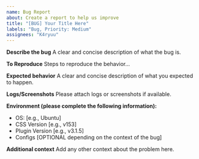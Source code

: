 ```yaml
---
name: Bug Report
about: Create a report to help us improve
title: "[BUG] Your Title Here"
labels: "Bug, Priority: Medium"
assignees: "K4ryuu"
---
```


**Describe the bug**
A clear and concise description of what the bug is.

**To Reproduce**
Steps to reproduce the behavior...

**Expected behavior**
A clear and concise description of what you expected to happen.

**Logs/Screenshots**
Please attach logs or screenshots if available.

**Environment (please complete the following information):**

- OS: [e.g., Ubuntu]
- CSS Version [e.g., v153]
- Plugin Version [e.g., v3.1.5]
- Configs [OPTIONAL depending on the context of the bug]

**Additional context**
Add any other context about the problem here.
